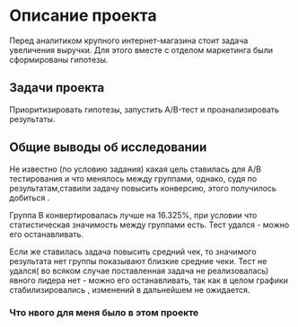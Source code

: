 # Описание проекта

Перед аналитиком крупного интернет-магазина стоит задача увеличения выручки. Для этого вместе с отделом маркетинга были сформированы гипотезы.

## Задачи проекта

Приоритизировать гипотезы, запустить A/B-тест и проанализировать результаты.

## Общие выводы об исследовании

Не известно (по условию задания) какая цель ставилась для A/B тестирования и что менялось между группами, однако, судя по результатам,ставили задачу повысить конверсию, этого получилось добиться .

Группа B конвертировалась лучше на 16.325%, при условии что статистическая значимость между группами есть. Тест удался - можно его останавливать.

Если же ставилась задача повысить средний чек, то значимого результата нет группы показывают близкие средние чеки. Тест не удался( во всяком случае поставленная задача не реализовалась) явного лидера нет - можно его останавливать, так как в целом графики стабилизировались , изменений в дальнейшем не ожидается.

### Что нвого для меня было в этом проекте

